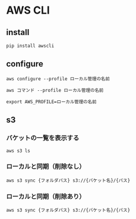 # AWS CLI

## install
```
pip install awscli
```

## configure
```
aws configure --profile ローカル管理の名前
```

```
aws コマンド --profile ローカル管理の名前
```

```
export AWS_PROFILE=ローカル管理の名前
```


## s3
### バケットの一覧を表示する
```
aws s3 ls
```

### ローカルと同期（削除なし）
```
aws s3 sync {フォルダパス} s3://{バケット名}/{パス}
```
### ローカルと同期（削除あり）
```
aws s3 sync {フォルダパス} s3://{バケット名}/{パス}
```